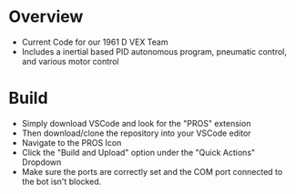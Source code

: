 # Overview
- Current Code for our 1961 D VEX Team
- Includes a inertial based PID autonomous program, pneumatic control, and various motor control
# Build
- Simply download VSCode and look for the "PROS" extension
- Then download/clone the repository into your VSCode editor
- Navigate to the PROS Icon
- Click the "Build and Upload" option under the "Quick Actions" Dropdown
- Make sure the ports are correctly set and the COM port connected to the bot isn't blocked.
